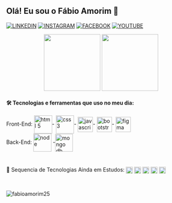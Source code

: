 ## Olá! Eu sou o Fábio Amorim 👋 
<div>
  
[![LINKEDIN](https://img.shields.io/badge/LinkedIn-0077B5?style=for-the-badge&logo=linkedin&logoColor=black)](https://www.linkedin.com/in/f%C3%A1bio-amorim-4545011a1/)
[![INSTAGRAM](https://img.shields.io/badge/Instagram-E4405F?style=for-the-badge&logo=instagram&logoColor=black)](https://instagram.com/Fabioamorim20)
[![FACEBOOK](https://img.shields.io/badge/Facebook-1877F2?style=for-the-badge&logo=facebook&logoColor=black)](https://facebook.com/fabio.amorim.988)
[![YOUTUBE](https://img.shields.io/badge/-YouTube-ff0000?style=for-the-badge&logo=youtube&logoColor=black)](https://www.youtube.com/channel/UCTB22Tze-unwKSdPtvS6w5g)

</div>

<div align="center">
  <img height="150em" src="https://github-readme-stats.vercel.app/api?username=fabioamorim25&show_icons=true&theme=codeSTACKr"/>
  <img height="150em" src="https://github-readme-stats.vercel.app/api/top-langs/?username=fabioamorim25&layout=compact&langs_count=7&theme=codeSTACKr"/>
</div>

<div> 

  #### 🛠️ Tecnologias e ferramentas que uso no meu dia:
  <div>
     Front-End:
    <img align="center" alt="html 5" src="https://cdn.jsdelivr.net/gh/devicons/devicon/icons/html5/html5-original-wordmark.svg" height="48"/>-
    <img align="center" alt="css 3"  src="https://cdn.jsdelivr.net/gh/devicons/devicon/icons/css3/css3-original-wordmark.svg" height="48"/>- 
    <img align="center" alt="javascript" src="https://cdn.jsdelivr.net/gh/devicons/devicon/icons/javascript/javascript-original.svg" width="40"/>- 
    <img align="center" alt="bootstrap" src="https://cdn.jsdelivr.net/gh/devicons/devicon/icons/bootstrap/bootstrap-original.svg" width="40"/>- 
    <img align="center" alt="figma" src="https://cdn.jsdelivr.net/gh/devicons/devicon/icons/figma/figma-original.svg" width="40"/>
  </div>

  <div>
    Back-End: 
   <img align="center" alt="node" src="https://cdn.jsdelivr.net/gh/devicons/devicon/icons/nodejs/nodejs-original-wordmark.svg" width="48"/>
   -<img align="center" alt="mongo db" src="https://cdn.jsdelivr.net/gh/devicons/devicon/icons/mongodb/mongodb-plain-wordmark.svg" width="47"/> 
  </div>   
</div>
     
<div>  


#
  
 🚧 Sequencia de Tecnologias Ainda em Estudos:
   <img align="center" alt="react" src="https://img.shields.io/badge/React-20232A?style=for-the-badge&logo=react&logoColor=61DAFB" height="18">
   <img align="center" alt="redux" src="https://img.shields.io/badge/Redux-593D88?style=for-the-badge&logo=redux&logoColor=white" height="18">
   <img align="center" alt="next.js" src="https://encrypted-tbn0.gstatic.com/images?q=tbn:ANd9GcT-jF8L3CKu6E1saw66CudVZiM9BAE7KlIbRnUQb9K9wDMx4j1Ckd-dgWUzoo4vuigsNA&usqp=CAU" height="18">
   <img align="center" alt="jquery" src="https://img.shields.io/badge/jQuery-0769AD?style=for-the-badge&logo=jquery&logoColor=white" height="18">
   <img align="center" alt="TensorFlow" src="https://img.shields.io/badge/TensorFlow-FF6F00?style=for-the-badge&logo=tensorflow&logoColor=white" height="18">
</div>

<br>
<p align="left"> <img src="https://komarev.com/ghpvc/?username=fabioamorim25&label=Profile%20views&color=0e75b6&style=flat" alt="fabioamorim25" /> </p>
  
